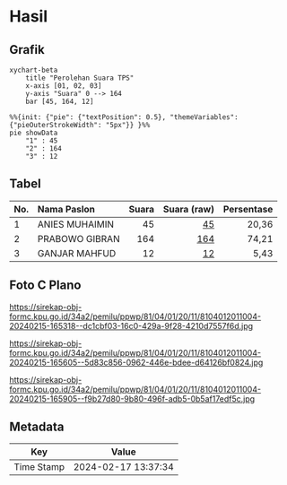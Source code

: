 # Hasil

## Grafik

```mermaid
xychart-beta
    title "Perolehan Suara TPS"
    x-axis [01, 02, 03]
    y-axis "Suara" 0 --> 164
    bar [45, 164, 12]
```

```mermaid
%%{init: {"pie": {"textPosition": 0.5}, "themeVariables": {"pieOuterStrokeWidth": "5px"}} }%%
pie showData
    "1" : 45
    "2" : 164
    "3" : 12
```

## Tabel

| No. | Nama Paslon    | Suara | Suara (raw) | Persentase |
|:--- |:-------------- | -----:| -----------:| ----------:|
| 1   | ANIES MUHAIMIN | 45    | [45][p-1]   | 20,36      |
| 2   | PRABOWO GIBRAN | 164   | [164][p-2]  | 74,21      |
| 3   | GANJAR MAHFUD  | 12    | [12][p-3]   | 5,43       |


[p-1]: https://github.com/gigit-pemilu/pemilu-2024-81-maluku/blob/main/pilpres/hitung-suara/sub/81-maluku/sub/04-buru/sub/01-namlea/sub/2011-sanleko/sub/004-tps/sub/paslon-1.txt
[p-2]: https://github.com/gigit-pemilu/pemilu-2024-81-maluku/blob/main/pilpres/hitung-suara/sub/81-maluku/sub/04-buru/sub/01-namlea/sub/2011-sanleko/sub/004-tps/sub/paslon-2.txt
[p-3]: https://github.com/gigit-pemilu/pemilu-2024-81-maluku/blob/main/pilpres/hitung-suara/sub/81-maluku/sub/04-buru/sub/01-namlea/sub/2011-sanleko/sub/004-tps/sub/paslon-3.txt

## Foto C Plano

https://sirekap-obj-formc.kpu.go.id/34a2/pemilu/ppwp/81/04/01/20/11/8104012011004-20240215-165318--dc1cbf03-16c0-429a-9f28-4210d7557f6d.jpg

https://sirekap-obj-formc.kpu.go.id/34a2/pemilu/ppwp/81/04/01/20/11/8104012011004-20240215-165605--5d83c856-0962-446e-bdee-d64126bf0824.jpg

https://sirekap-obj-formc.kpu.go.id/34a2/pemilu/ppwp/81/04/01/20/11/8104012011004-20240215-165905--f9b27d80-9b80-496f-adb5-0b5af17edf5c.jpg


## Metadata

| Key        | Value               |
| ---------- | ------------------- |
| Time Stamp | 2024-02-17 13:37:34 |



